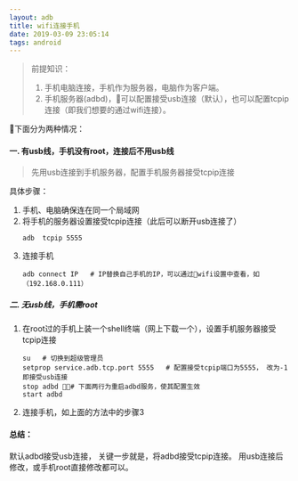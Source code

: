 ```yaml
---
layout: adb
title: wifi连接手机
date: 2019-03-09 23:05:14  
tags: android
---
```



> 前提知识：
> 1. 手机电脑连接，手机作为服务器，电脑作为客户端。
> 2. 手机服务器(adbd)，可以配置接受usb连接（默认），也可以配置tcpip连接（即我们想要的通过wifi连接）。


下面分为两种情况：
#### 一. 有usb线，手机没有root，连接后不用usb线
>先用usb连接到手机服务器，配置手机服务器接受tcpip连接


具体步骤：
1. 手机、电脑确保连在同一个局域网
2. 将手机的服务器设置接受tcpip连接（此后可以断开usb连接了）
	```
	adb  tcpip 5555  
	```
3. 连接手机
	```
	adb connect IP   # IP替换自己手机的IP，可以通过wifi设置中查看，如（192.168.0.111）
	```

##### 二. 无usb线，手机需root

1. 在root过的手机上装一个shell终端（网上下载一个），设置手机服务器接受tcpip连接
	```
	su   # 切换到超级管理员
	setprop service.adb.tcp.port 5555	# 配置接受tcpip端口为5555， 改为-1 即接受usb连接
	stop adbd # 下面两行为重启adbd服务，使其配置生效
	start adbd
	```
2. 连接手机，如上面的方法中的步骤3

#### 总结：
默认adbd接受usb连接，
关键一步就是，将adbd接受tcpip连接。
用usb连接后修改，或手机root直接修改都可以。
